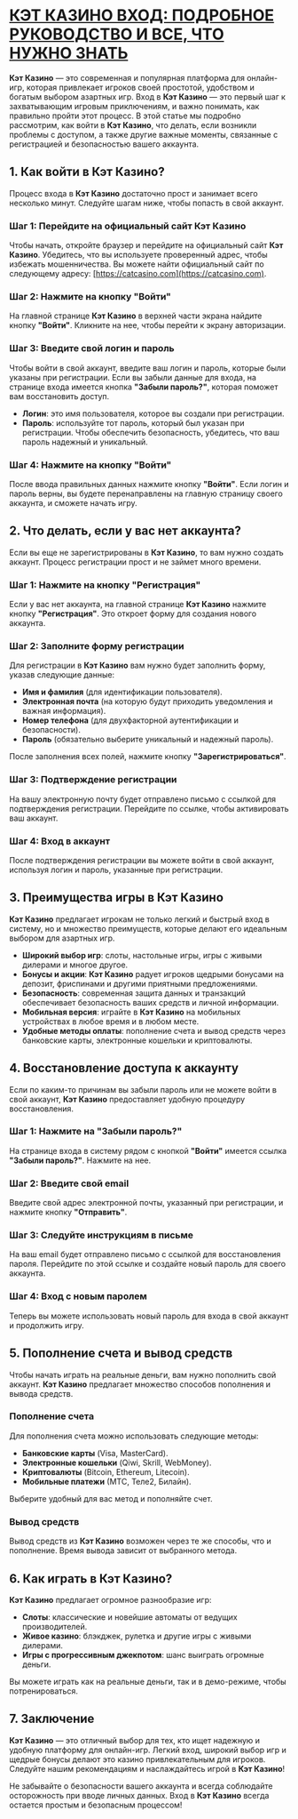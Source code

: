 # [КЭТ КАЗИНО ВХОД: ПОДРОБНОЕ РУКОВОДСТВО И ВСЕ, ЧТО НУЖНО ЗНАТЬ](https://catchthecatthree.com/d1bfb4f94)

**Кэт Казино** — это современная и популярная платформа для онлайн-игр, которая привлекает игроков своей простотой, удобством и богатым выбором азартных игр. Вход в **Кэт Казино** — это первый шаг к захватывающим игровым приключениям, и важно понимать, как правильно пройти этот процесс. В этой статье мы подробно рассмотрим, как войти в **Кэт Казино**, что делать, если возникли проблемы с доступом, а также другие важные моменты, связанные с регистрацией и безопасностью вашего аккаунта.

## 1. Как войти в **Кэт Казино**?

Процесс входа в **Кэт Казино** достаточно прост и занимает всего несколько минут. Следуйте шагам ниже, чтобы попасть в свой аккаунт.

### Шаг 1: Перейдите на официальный сайт **Кэт Казино**

Чтобы начать, откройте браузер и перейдите на официальный сайт **Кэт Казино**. Убедитесь, что вы используете проверенный адрес, чтобы избежать мошенничества. Вы можете найти официальный сайт по следующему адресу: [https://catcasino.com](https://catcasino.com).

### Шаг 2: Нажмите на кнопку "Войти"

На главной странице **Кэт Казино** в верхней части экрана найдите кнопку **"Войти"**. Кликните на нее, чтобы перейти к экрану авторизации.

### Шаг 3: Введите свой логин и пароль

Чтобы войти в свой аккаунт, введите ваш логин и пароль, которые были указаны при регистрации. Если вы забыли данные для входа, на странице входа имеется кнопка **"Забыли пароль?"**, которая поможет вам восстановить доступ.

* **Логин**: это имя пользователя, которое вы создали при регистрации.
* **Пароль**: используйте тот пароль, который был указан при регистрации. Чтобы обеспечить безопасность, убедитесь, что ваш пароль надежный и уникальный.

### Шаг 4: Нажмите на кнопку "Войти"

После ввода правильных данных нажмите кнопку **"Войти"**. Если логин и пароль верны, вы будете перенаправлены на главную страницу своего аккаунта, и сможете начать игру.

## 2. Что делать, если у вас нет аккаунта?

Если вы еще не зарегистрированы в **Кэт Казино**, то вам нужно создать аккаунт. Процесс регистрации прост и не займет много времени.

### Шаг 1: Нажмите на кнопку "Регистрация"

Если у вас нет аккаунта, на главной странице **Кэт Казино** нажмите кнопку **"Регистрация"**. Это откроет форму для создания нового аккаунта.

### Шаг 2: Заполните форму регистрации

Для регистрации в **Кэт Казино** вам нужно будет заполнить форму, указав следующие данные:

* **Имя и фамилия** (для идентификации пользователя).
* **Электронная почта** (на которую будут приходить уведомления и важная информация).
* **Номер телефона** (для двухфакторной аутентификации и безопасности).
* **Пароль** (обязательно выберите уникальный и надежный пароль).

После заполнения всех полей, нажмите кнопку **"Зарегистрироваться"**.

### Шаг 3: Подтверждение регистрации

На вашу электронную почту будет отправлено письмо с ссылкой для подтверждения регистрации. Перейдите по ссылке, чтобы активировать ваш аккаунт.

### Шаг 4: Вход в аккаунт

После подтверждения регистрации вы можете войти в свой аккаунт, используя логин и пароль, указанные при регистрации.

## 3. Преимущества игры в **Кэт Казино**

**Кэт Казино** предлагает игрокам не только легкий и быстрый вход в систему, но и множество преимуществ, которые делают его идеальным выбором для азартных игр.

* **Широкий выбор игр**: слоты, настольные игры, игры с живыми дилерами и многое другое.
* **Бонусы и акции**: **Кэт Казино** радует игроков щедрыми бонусами на депозит, фриспинами и другими приятными предложениями.
* **Безопасность**: современная защита данных и транзакций обеспечивает безопасность ваших средств и личной информации.
* **Мобильная версия**: играйте в **Кэт Казино** на мобильных устройствах в любое время и в любом месте.
* **Удобные методы оплаты**: пополнение счета и вывод средств через банковские карты, электронные кошельки и криптовалюты.

## 4. Восстановление доступа к аккаунту

Если по каким-то причинам вы забыли пароль или не можете войти в свой аккаунт, **Кэт Казино** предоставляет удобную процедуру восстановления.

### Шаг 1: Нажмите на "Забыли пароль?"

На странице входа в систему рядом с кнопкой **"Войти"** имеется ссылка **"Забыли пароль?"**. Нажмите на нее.

### Шаг 2: Введите свой email

Введите свой адрес электронной почты, указанный при регистрации, и нажмите кнопку **"Отправить"**.

### Шаг 3: Следуйте инструкциям в письме

На ваш email будет отправлено письмо с ссылкой для восстановления пароля. Перейдите по этой ссылке и создайте новый пароль для своего аккаунта.

### Шаг 4: Вход с новым паролем

Теперь вы можете использовать новый пароль для входа в свой аккаунт и продолжить игру.

## 5. Пополнение счета и вывод средств

Чтобы начать играть на реальные деньги, вам нужно пополнить свой аккаунт. **Кэт Казино** предлагает множество способов пополнения и вывода средств.

### Пополнение счета

Для пополнения счета можно использовать следующие методы:

* **Банковские карты** (Visa, MasterCard).
* **Электронные кошельки** (Qiwi, Skrill, WebMoney).
* **Криптовалюты** (Bitcoin, Ethereum, Litecoin).
* **Мобильные платежи** (МТС, Теле2, Билайн).

Выберите удобный для вас метод и пополняйте счет.

### Вывод средств

Вывод средств из **Кэт Казино** возможен через те же способы, что и пополнение. Время вывода зависит от выбранного метода.

## 6. Как играть в **Кэт Казино**?

**Кэт Казино** предлагает огромное разнообразие игр:

* **Слоты**: классические и новейшие автоматы от ведущих производителей.
* **Живое казино**: блэкджек, рулетка и другие игры с живыми дилерами.
* **Игры с прогрессивным джекпотом**: шанс выиграть огромные деньги.

Вы можете играть как на реальные деньги, так и в демо-режиме, чтобы потренироваться.

## 7. Заключение

**Кэт Казино** — это отличный выбор для тех, кто ищет надежную и удобную платформу для онлайн-игр. Легкий вход, широкий выбор игр и щедрые бонусы делают это казино привлекательным для игроков. Следуйте нашим рекомендациям и наслаждайтесь игрой в **Кэт Казино**!

Не забывайте о безопасности вашего аккаунта и всегда соблюдайте осторожность при вводе личных данных. Вход в **Кэт Казино** всегда остается простым и безопасным процессом!
